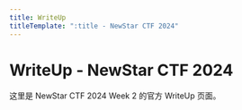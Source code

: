 ```yaml
---
title: WriteUp
titleTemplate: ":title - NewStar CTF 2024"
---
```


# WriteUp - NewStar CTF 2024

这里是 NewStar CTF 2024 Week 2 的官方 WriteUp 页面。
